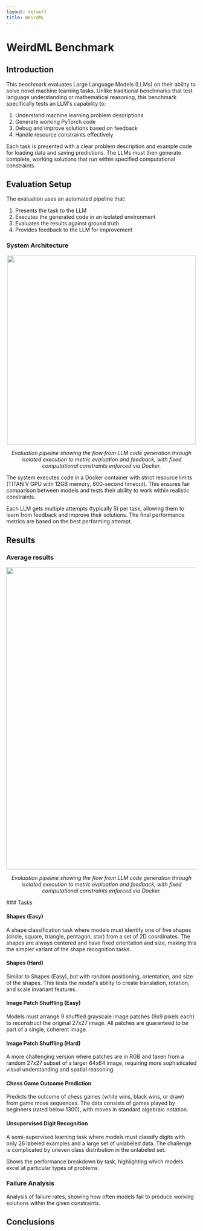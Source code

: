 ```yaml
---
layout: default
title: WeirdML
---
```



# WeirdML Benchmark

## Introduction

This benchmark evaluates Large Language Models (LLMs) on their ability to solve novel machine learning tasks. Unlike traditional benchmarks that test language understanding or mathematical reasoning, this benchmark specifically tests an LLM's capability to:
1. Understand machine learning problem descriptions
2. Generate working PyTorch code
3. Debug and improve solutions based on feedback
4. Handle resource constraints effectively

Each task is presented with a clear problem description and example code for loading data and saving predictions. The LLMs must then generate complete, working solutions that run within specified computational constraints.

## Evaluation Setup

The evaluation uses an automated pipeline that:
1. Presents the task to the LLM
2. Executes the generated code in an isolated environment
3. Evaluates the results against ground truth
4. Provides feedback to the LLM for improvement

### System Architecture
<div style="text-align: center">
    <img src="../images/evaluation_setup_diagram.png" width="500"/>
    <p><em>Evaluation pipeline showing the flow from LLM code generation through isolated execution to metric evaluation and feedback, with fixed computational constraints enforced via Docker.</em></p>
</div>
The system executes code in a Docker container with strict resource limits (TITAN V GPU with 12GB memory, 600-second timeout). This ensures fair comparison between models and tests their ability to work within realistic constraints.

Each LLM gets multiple attempts (typically 5) per task, allowing them to learn from feedback and improve their solutions. The final performance metrics are based on the best performing attempt.

## Results

### Average results
<div style="text-align: center">
    <img src="../images/average_accuracy_across_tasks.png" width="800"/>
    <p><em>Evaluation pipeline showing the flow from LLM code generation through isolated execution to metric evaluation and feedback, with fixed computational constraints enforced via Docker.</em></p>
</div>
### Tasks

#### Shapes (Easy)
A shape classification task where models must identify one of five shapes (circle, square, triangle, pentagon, star) from a set of 2D coordinates. The shapes are always centered and have fixed orientation and size, making this the simpler variant of the shape recognition tasks.

#### Shapes (Hard)
Similar to Shapes (Easy), but with random positioning, orientation, and size of the shapes. This tests the model's ability to create translation, rotation, and scale invariant features.

#### Image Patch Shuffling (Easy)
Models must arrange 9 shuffled grayscale image patches (9x9 pixels each) to reconstruct the original 27x27 image. All patches are guaranteed to be part of a single, coherent image.

#### Image Patch Shuffling (Hard)
A more challenging version where patches are in RGB and taken from a random 27x27 subset of a larger 64x64 image, requiring more sophisticated visual understanding and spatial reasoning.

#### Chess Game Outcome Prediction
Predicts the outcome of chess games (white wins, black wins, or draw) from game move sequences. The data consists of games played by beginners (rated below 1300), with moves in standard algebraic notation.

#### Unsupervised Digit Recognition
A semi-supervised learning task where models must classify digits with only 26 labeled examples and a large set of unlabeled data. The challenge is complicated by uneven class distribution in the unlabeled set.



Shows the performance breakdown by task, highlighting which models excel at particular types of problems.

### Failure Analysis



Analysis of failure rates, showing how often models fail to produce working solutions within the given constraints.

## Conclusions
